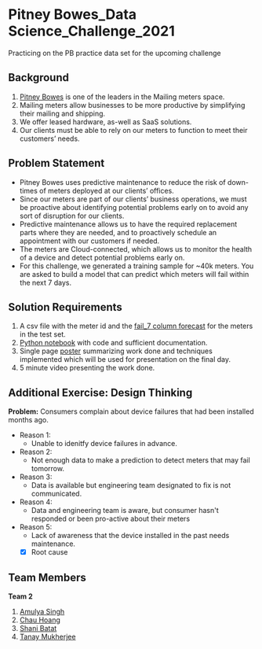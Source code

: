 # Pitney Bowes_Data Science_Challenge_2021
Practicing on the PB practice data set for the upcoming challenge

## Background
1. [Pitney Bowes](https://en.wikipedia.org/wiki/Pitney_Bowes) is one of the leaders in the Mailing meters space.
2. Mailing meters allow businesses to be more productive by simplifying their mailing and shipping.
3. We offer leased hardware, as-well as SaaS solutions.
4. Our clients must be able to rely on our meters to function to meet their customers’ needs.

## Problem Statement
- Pitney Bowes uses predictive maintenance to reduce the risk of down-times of meters deployed at our clients’ offices.
- Since our meters are part of our clients’ business operations, we must be proactive about identifying potential problems early on to avoid any sort of disruption for our clients.
- Predictive maintenance allows us to have the required replacement parts where they are needed, and to proactively schedule an appointment with our customers if needed.
- The meters are Cloud-connected, which allows us to monitor the health of a device and detect potential problems early on.
- For this challenge, we generated a training sample for ~40k meters. You are asked to build a model that can predict which meters will fail within the next 7 days.

## Solution Requirements
1. A csv file with the meter id and the [fail_7 column forecast](https://github.com/tanaymukherjee/PB_Challenge_2021/blob/main/Submission_prediction_result_devices.csv) for the meters in the test set.
2. [Python notebook](https://github.com/tanaymukherjee/PB_Challenge_2021/blob/main/PB_Challenge_2021_Team2.ipynb) with code and sufficient documentation.
3. Single page [poster](https://github.com/tanaymukherjee/PB_Challenge_2021/blob/main/Lean%20canvas_PB%20Challenge_Team2.pdf) summarizing work done and techniques implemented which will be used for presentation on the final day.
4. 5 minute video presenting the work done.

## Additional Exercise: Design Thinking
**Problem:** Consumers complain about device failures that had been installed months ago.
- Reason 1:
  * Unable to idenitfy device failures in advance.
- Reason 2:
  * Not enough data to make a prediction to detect meters that may fail tomorrow.
- Reason 3:
  * Data is available but engineering team designated to fix is not communicated.
- Reason 4:
  * Data and engineering team is aware, but consumer hasn't responded or been pro-active about their meters
- Reason 5:
  * Lack of awareness that the device installed in the past needs maintenance.
   * [x] Root cause

## Team Members
**Team 2**
1. [Amulya Singh](https://www.linkedin.com/in/asamulya)
2. [Chau Hoang](https://www.linkedin.com/in/chau-jo-hoang-227ba991)
3. [Shani Batat](https://www.linkedin.com/in/sbatat/)
4. [Tanay Mukherjee](https://www.linkedin.com/in/tanay-mukherjee-96206861/)

